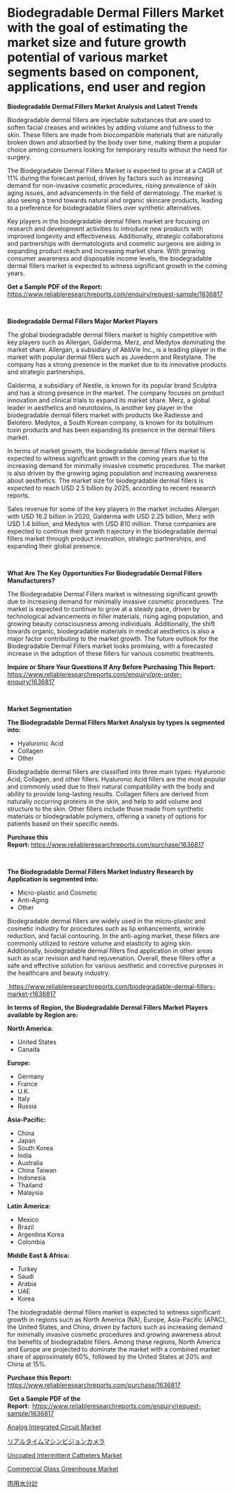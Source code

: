 <p><h1>Biodegradable Dermal Fillers Market with the goal of estimating the market size and future growth potential of various market segments based on component, applications, end user and region</h1></p><p><strong>Biodegradable Dermal Fillers Market Analysis and Latest Trends</strong></p>
<p><p>Biodegradable dermal fillers are injectable substances that are used to soften facial creases and wrinkles by adding volume and fullness to the skin. These fillers are made from biocompatible materials that are naturally broken down and absorbed by the body over time, making them a popular choice among consumers looking for temporary results without the need for surgery.</p><p>The Biodegradable Dermal Fillers Market is expected to grow at a CAGR of 11% during the forecast period, driven by factors such as increasing demand for non-invasive cosmetic procedures, rising prevalence of skin aging issues, and advancements in the field of dermatology. The market is also seeing a trend towards natural and organic skincare products, leading to a preference for biodegradable fillers over synthetic alternatives.</p><p>Key players in the biodegradable dermal fillers market are focusing on research and development activities to introduce new products with improved longevity and effectiveness. Additionally, strategic collaborations and partnerships with dermatologists and cosmetic surgeons are aiding in expanding product reach and increasing market share. With growing consumer awareness and disposable income levels, the biodegradable dermal fillers market is expected to witness significant growth in the coming years.</p></p>
<p><strong>Get a Sample PDF of the Report:&nbsp;</strong> <a href="https://www.reliableresearchreports.com/enquiry/request-sample/1636817">https://www.reliableresearchreports.com/enquiry/request-sample/1636817</a></p>
<p>&nbsp;</p>
<p><strong>Biodegradable Dermal Fillers Major Market Players</strong></p>
<p><p>The global biodegradable dermal fillers market is highly competitive with key players such as Allergan, Galderma, Merz, and Medytox dominating the market share. Allergan, a subsidiary of AbbVie Inc., is a leading player in the market with popular dermal fillers such as Juvederm and Restylane. The company has a strong presence in the market due to its innovative products and strategic partnerships.</p><p>Galderma, a subsidiary of Nestle, is known for its popular brand Sculptra and has a strong presence in the market. The company focuses on product innovation and clinical trials to expand its market share. Merz, a global leader in aesthetics and neurotoxins, is another key player in the biodegradable dermal fillers market with products like Radiesse and Belotero. Medytox, a South Korean company, is known for its botulinum toxin products and has been expanding its presence in the dermal fillers market.</p><p>In terms of market growth, the biodegradable dermal fillers market is expected to witness significant growth in the coming years due to the increasing demand for minimally invasive cosmetic procedures. The market is also driven by the growing aging population and increasing awareness about aesthetics. The market size for biodegradable dermal fillers is expected to reach USD 2.5 billion by 2025, according to recent research reports.</p><p>Sales revenue for some of the key players in the market includes Allergan with USD 16.2 billion in 2020, Galderma with USD 2.25 billion, Merz with USD 1.4 billion, and Medytox with USD 810 million. These companies are expected to continue their growth trajectory in the biodegradable dermal fillers market through product innovation, strategic partnerships, and expanding their global presence.</p></p>
<p>&nbsp;</p>
<p><strong>What Are The Key Opportunities For Biodegradable Dermal Fillers Manufacturers?</strong></p>
<p><p>The Biodegradable Dermal Fillers market is witnessing significant growth due to increasing demand for minimally invasive cosmetic procedures. The market is expected to continue to grow at a steady pace, driven by technological advancements in filler materials, rising aging population, and growing beauty consciousness among individuals. Additionally, the shift towards organic, biodegradable materials in medical aesthetics is also a major factor contributing to the market growth. The future outlook for the Biodegradable Dermal Fillers market looks promising, with a forecasted increase in the adoption of these fillers for various cosmetic treatments.</p></p>
<p><strong>Inquire or Share Your Questions If Any Before Purchasing This Report:</strong> <a href="https://www.reliableresearchreports.com/enquiry/pre-order-enquiry/1636817">https://www.reliableresearchreports.com/enquiry/pre-order-enquiry/1636817</a></p>
<p>&nbsp;</p>
<p><strong>Market Segmentation</strong></p>
<p><strong>The Biodegradable Dermal Fillers Market Analysis by types is segmented into:</strong></p>
<p><ul><li>Hyaluronic Acid</li><li>Collagen</li><li>Other</li></ul></p>
<p><p>Biodegradable dermal fillers are classified into three main types: Hyaluronic Acid, Collagen, and other fillers. Hyaluronic Acid fillers are the most popular and commonly used due to their natural compatibility with the body and ability to provide long-lasting results. Collagen fillers are derived from naturally occurring proteins in the skin, and help to add volume and structure to the skin. Other fillers include those made from synthetic materials or biodegradable polymers, offering a variety of options for patients based on their specific needs.</p></p>
<p><strong>Purchase this Report:&nbsp;</strong><a href="https://www.reliableresearchreports.com/purchase/1636817">https://www.reliableresearchreports.com/purchase/1636817</a></p>
<p>&nbsp;</p>
<p><strong>The Biodegradable Dermal Fillers Market Industry Research by Application is segmented into:</strong></p>
<p><ul><li>Micro-plastic and Cosmetic</li><li>Anti-Aging</li><li>Other</li></ul></p>
<p><p>Biodegradable dermal fillers are widely used in the micro-plastic and cosmetic industry for procedures such as lip enhancements, wrinkle reduction, and facial contouring. In the anti-aging market, these fillers are commonly utilized to restore volume and elasticity to aging skin. Additionally, biodegradable dermal fillers find application in other areas such as scar revision and hand rejuvenation. Overall, these fillers offer a safe and effective solution for various aesthetic and corrective purposes in the healthcare and beauty industry.</p></p>
<p><a href="https://www.reliableresearchreports.com/biodegradable-dermal-fillers-market-r1636817">&nbsp;https://www.reliableresearchreports.com/biodegradable-dermal-fillers-market-r1636817</a></p>
<p><strong>In terms of Region, the Biodegradable Dermal Fillers Market Players available by Region are:</strong></p>
<p>
    <p> <strong> North America: </strong>
        <ul>
            <li>United States</li>
            <li>Canada</li>
        </ul>
        </p> 
    <p> <strong> Europe: </strong>
        <ul>
            <li>Germany</li>
            <li>France</li>
            <li>U.K.</li>
            <li>Italy</li>
            <li>Russia</li>
        </ul>
        </p> 
    <p> <strong> Asia-Pacific: </strong>
        <ul>
            <li>China</li>
            <li>Japan</li>
            <li>South Korea</li>
            <li>India</li>
            <li>Australia</li>
            <li>China Taiwan</li>
            <li>Indonesia</li>
            <li>Thailand</li>
            <li>Malaysia</li>
        </ul>
        </p> 
    <p> <strong> Latin America: </strong>
        <ul>
            <li>Mexico</li>
            <li>Brazil</li>
            <li>Argentina Korea</li>
            <li>Colombia</li>
        </ul>
        </p> 
    <p> <strong> Middle East & Africa: </strong>
        <ul>
            <li>Turkey</li>
            <li>Saudi</li>
            <li>Arabia</li>
            <li>UAE</li>
            <li>Korea</li>
        </ul>
    </p>
    </p>
<p><p>The biodegradable dermal fillers market is expected to witness significant growth in regions such as North America (NA), Europe, Asia-Pacific (APAC), the United States, and China, driven by factors such as increasing demand for minimally invasive cosmetic procedures and growing awareness about the benefits of biodegradable fillers. Among these regions, North America and Europe are projected to dominate the market with a combined market share of approximately 60%, followed by the United States at 20% and China at 15%.</p></p>
<p><strong>Purchase this Report: </strong><a href="https://www.reliableresearchreports.com/purchase/1636817">https://www.reliableresearchreports.com/purchase/1636817</a></p>
<p>&nbsp;<strong>Get a Sample PDF of the Report:&nbsp;&nbsp;</strong><a href="https://www.reliableresearchreports.com/enquiry/request-sample/1636817">https://www.reliableresearchreports.com/enquiry/request-sample/1636817</a></p>
<p><strong></strong></p>
<p><p><a href="https://issuu.com/reportprime-2/docs/analog-integrated-circuit-market-size-2030.pptx">Analog Integrated Circuit Market</a></p><p><a href="https://github.com/VellaJacobi2023/Market-Research-Report-List-1/blob/main/464549292507.md">リアルタイムマシンビジョンカメラ</a></p><p><a href="https://github.com/wusalecollins540tpqoz/Market-Research-Report-List-2/blob/main/uncoated-intermittent-catheters-market.md">Uncoated Intermittent Catheters Market</a></p><p><a href="https://www.linkedin.com/pulse/commercial-glass-greenhouse-market-report-reveals-latest-trends-nhrxe?trackingId=auGuh6Mzsg21oFE13LEBIQ%3D%3D">Commercial Glass Greenhouse Market</a></p><p><a href="https://medium.com/@at15984/%E8%82%89%E6%B9%BF%E5%BA%A6%E8%A8%88%E5%B8%82%E5%A0%B4-%E7%AB%B6%E4%BA%89%E5%88%86%E6%9E%90-%E5%B8%82%E5%A0%B4%E5%8B%95%E5%90%91-2031%E5%B9%B4%E3%81%BE%E3%81%A7%E3%81%AE%E4%BA%88%E6%B8%AC-c52763d22d48">肉用水分計</a></p></p>
